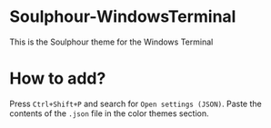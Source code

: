 # Soulphour-WindowsTerminal
This is the Soulphour theme for the Windows Terminal

# How to add?
Press `Ctrl+Shift+P` and search for `Open settings (JSON)`. Paste the contents of the `.json` file in the color themes section. 
